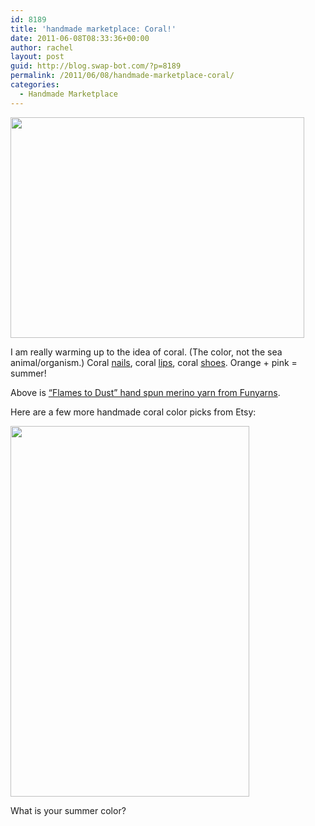 ```yaml
---
id: 8189
title: 'handmade marketplace: Coral!'
date: 2011-06-08T08:33:36+00:00
author: rachel
layout: post
guid: http://blog.swap-bot.com/?p=8189
permalink: /2011/06/08/handmade-marketplace-coral/
categories:
  - Handmade Marketplace
---
```

[<img src="http://blog.swap-bot.com/wp-content/uploads/2011/06/funkyyarns.jpg" alt="" title="funkyyarns" width="470" height="353" class="alignnone size-full wp-image-8190" srcset="http://blog.swap-bot.com/wp-content/uploads/2011/06/funkyyarns-300x225.jpg 300w, http://blog.swap-bot.com/wp-content/uploads/2011/06/funkyyarns.jpg 470w" sizes="(max-width: 470px) 100vw, 470px" />](http://www.etsy.com/listing/75574964/flames-to-dust-handsun-art-yarn-merino)

I am really warming up to the idea of coral. (The color, not the sea animal/organism.) Coral [nails](http://lippmanncollection.stores.yahoo.net/allproducts.html), coral [lips](http://shop.nordstrom.com/s/dior-addict-summer-look-ultra-gloss-crystal-nude/3192711), coral [shoes](http://www.katespade.com/designer-shoes/womens-flats/elena-3/S152734P,default,pd.html?dwvar_S152734P_color=669&start=3&cgid=shoes-flats). Orange + pink = summer! 

Above is [&#8220;Flames to Dust&#8221; hand spun merino yarn from Funyarns](http://www.etsy.com/listing/75574964/flames-to-dust-handsun-art-yarn-merino).

Here are a few more handmade coral color picks from Etsy:

<img src="http://blog.swap-bot.com/wp-content/uploads/2011/06/Screen-shot-2011-06-16-at-5.08.29-PM.png" alt="" title="coral" width="382" height="593" class="alignnone size-full wp-image-8220" />

What is your summer color?